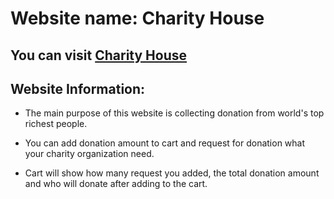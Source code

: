 # Website name: Charity House

## You can visit [Charity House](https://charity-house.netlify.app/)

## Website Information:

* The main purpose of this website is collecting donation from world's top richest people.

* You can add donation amount to cart and request for donation what your charity organization need.

* Cart will show how many request you added, the total donation amount and who will donate after adding to the cart. 
